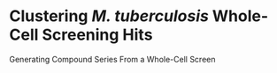 # Clustering *M. tuberculosis* Whole-Cell Screening Hits
Generating Compound Series From a Whole-Cell Screen
